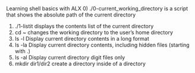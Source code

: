 Learning shell basics with ALX
0) ./0-current_working_directory is a script that shows the absolute path of the current directory
1) ./1-listit displays the contents list of the current directory
2)  cd ~ changes the working directory to the user’s home directory
3)  ls -l Display current directory contents in a long format
4)  ls -la Display current directory contents, including hidden files (starting with .)
5)  ls -al Display current directory digit files only
6)  mkdir dir1/dir2 create a directory inside of a directory
